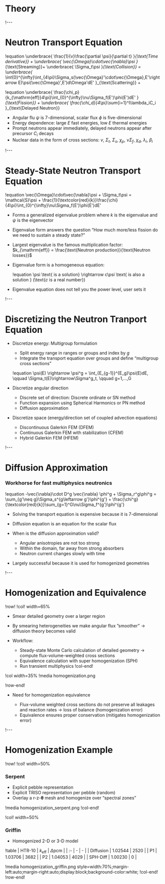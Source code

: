 # Theory

!---

# Neutron Transport Equation

!equation
\underbrace{ \frac{1}{v}\frac{\partial \psi}{\partial t} }_{\text{Time derivative}} + \underbrace{ \vec{\Omega}\cdot\vec{\nabla}\psi }_{\text{Streaming}}+ \underbrace{ \Sigma_t\psi }_{\text{Collision}} = \underbrace{ \int_{0}^{\infty}\int_{4\pi}\Sigma_s(\vec{\Omega}'\cdot\vec{\Omega},E'\rightarrow E)\psi(\vec{\Omega}',E')d\Omega'dE' }_{\text{Scattering}} +

!equation
\underbrace{ \frac{\chi_p}{k_{\mathrm{eff}}4\pi}\int_{0}^{\infty}\nu\Sigma_f(E')\phi(E')dE' }_{\text{Fission}} + \underbrace{ \frac{\chi_d}{4\pi}\sum_{i=1}^I\lambda_iC_i }_{\text{Delayed Neutron}}

- Angular flu $\psi$ is 7-dimensional, scalar flux $\phi$ is five-dimensional
- Energy dependence: large $E$ fast energies, low $E$ thermal energies
- Prompt neutrons appear immediately, delayed neutrons appear after precursor $C_i$ decays
- Nuclear data in the form of cross sections: $v$, $\Sigma_t$, $\Sigma_s$, $\chi_p$, $\nu\Sigma_f$, $\chi_d$, $\lambda_i$, $\beta_i$

!---

# Steady-State Neutron Transport Equation

!equation
\vec{\Omega}\cdot\vec{\nabla}\psi + \Sigma_t\psi = \mathcal{S}\psi + \frac{1}{\textcolor{red}{k}}\frac{\chi}{4\pi}\int_{0}^{\infty}\nu\Sigma_f(E')\phi(E')dE'

- Forms a generalized eigenvalue problem where $k$ is the eigenvalue and $\psi$ is the eigenvector
- Eigenvalue form answers the question “How much more/less fission do we need to sustain a steady state?”
- Largest eigenvalue is the famous multiplication factor: $k_{\mathrm{eff}} = \frac{\text{Neutron production}}{\text{Neutron losses}}$
- Eigenvalue form is a homogeneous equation:

  !equation
  \psi \text{ is a solution} \rightarrow c\psi \text{ is also a solution } (\text{$c$ is a real number})

- Eigenvalue equation does not tell you the power level, user sets it

!---

# Discretizing the Neutron Tranport Equation

- Discretize energy: Multigroup formulation

  - Split energy range in ranges or groups and index by $g$
  - Integrate the transport equation over groups and define “multigroup cross sections”

  !equation
  \psi(E) \rightarrow \psi^g = \int_{E_{g-1}}^{E_g}\psi(E)dE, \qquad \Sigma_t(E)\rightarrow\Sigma^g_t, \qquad g=1,...,G

- Discretize angular direction

  - Discrete set of direction: Discrete ordinate or SN method
  - Function expansion using Spherical Harmonics or PN method
  - Diffusion approximation

- Discretize space (energy/direction set of coupled advection equations)

  - Discontinuous Galerkin FEM (DFEM)
  - Continuous Galerkin FEM with stabilization (CFEM)
  - Hybrid Galerkin FEM (HFEM)

!---

# Diffusion Approximation

### Workhorse for fast multiphysics neutronics

!equation
-\vec{\nabla}\cdot D^g \vec{\nabla} \phi^g + \Sigma_r^g\phi^g = \sum_{g'\neq g}\Sigma_s^{g\leftarrow g'}\phi^{g'} + \frac{\chi^g}{\textcolor{red}{k}}\sum_{g=1}^G\nu\Sigma_f^{g'}\phi^{g'}

- Solving the transport equation is expensive because it is 7-dimensional
- Diffusion equation is an equation for the scalar flux
- When is the diffusion approximation valid?

  - Angular anisotropies are not too strong
  - Within the domain, far away from strong absorbers
  - Neutron current changes slowly with time

- Largely successful because it is used for homogenized geometries

!---

# Homogenization and Equivalence

!row!
!col! width=65%
- Smear detailed geometry over a larger region
- By smearing heterogeneities we make angular flux ”smoother” $\rightarrow$ diffusion theory becomes valid
- Workflow:

  - Steady-state Monte Carlo calculation of detailed geometry $\rightarrow$ compute flux-volume-weighted cross sections
  - Equivalence calculation with super homogenization (SPH)
  - Run transient multiphysics
!col-end!

!col width=35%
!media homogenization.png

!row-end!

- Need for homogenization equivalence

  - Flux-volume weighted cross sections do not preserve all leakages and reaction rates $\rightarrow$ loss of balance (homogenization error)
  - Equivalence ensures proper conservation (mitigates homogenization error)

!---

# Homogenization Example

!row!
!col! width=50%
### Serpent

- Explicit pebble representation
- Explicit TRISO representation per pebble (random)
- Overlay a r-z-𝛉 mesh and homogenize over “spectral zones”

!media homogenization_serpent.png
!col-end!

!col! width=50%
### Griffin

- Homogenized 2-D or 3-D model

!table
| HTR-10 | $k_{\mathrm{eff}}$ | $\Delta$pcm |
| :- | - | - |
| Diffusion | 1.02544 | 2520 |
| P1 | 1.03706 | 3682 |
| P2 | 1.04053 | 4029 |
| SPH-Diff | 1.00230 | 0 |

!media homogenization_griffin.png style=width:70%;margin-left:auto;margin-right:auto;display:block;background-color:white;
!col-end!
!row-end!
